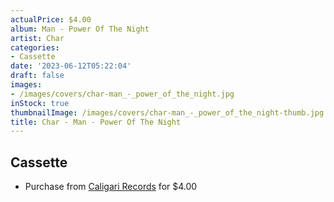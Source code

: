 ```yaml
---
actualPrice: $4.00
album: Man - Power Of The Night
artist: Char
categories:
- Cassette
date: '2023-06-12T05:22:04'
draft: false
images:
- /images/covers/char-man_-_power_of_the_night.jpg
inStock: true
thumbnailImage: /images/covers/char-man_-_power_of_the_night-thumb.jpg
title: Char - Man - Power Of The Night
---
```


## Cassette
* Purchase from [Caligari Records](https://caligarirecords.storenvy.com/products/36558017-char-man-power-of-the-night) for $4.00
